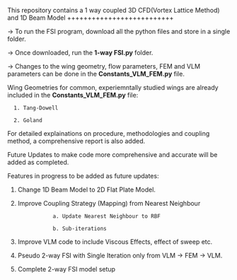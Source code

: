 This repository contains a 1 way coupled 3D CFD(Vortex Lattice Method) and 1D Beam Model
++++++++++++++++++++++++++

-> To run the FSI program, download all the python files and store in a single folder. 

-> Once downloaded, run the **1-way FSI.py** folder. 

-> Changes to the wing geometry, flow parameters, FEM and VLM parameters can be done in the **Constants_VLM_FEM.py** file. 

Wing Geometries for common, experiemntally studied wings are already included in the **Constants_VLM_FEM.py** file:

      1. Tang-Dowell
      
      2. Goland


For detailed explainations on procedure, methodologies and coupling method, a comprehensive report is also added. 

Future Updates to make code more comprehensive and accurate will be added as completed. 

Features in progress to be added as future updates:

1. Change 1D Beam Model to 2D Flat Plate Model.
2. Improve Coupling Strategy (Mapping) from Nearest Neighbour
   
                  a. Update Nearest Neighbour to RBF
               
                  b. Sub-iterations
   
4. Improve VLM code to include Viscous Effects, effect of sweep etc. 
5. Pseudo 2-way FSI with Single Iteration only from VLM -> FEM -> VLM.
6. Complete 2-way FSI model setup 

   
